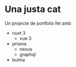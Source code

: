 # Una justa cat

Un projecte de portfolio fet amb

- nuxt 3
  - vue 3
- prisma
  - nexus
  - graphql
- bulma


